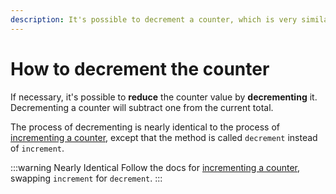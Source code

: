 ```yaml
---
description: It's possible to decrement a counter, which is very similar to how you may increment a counter.
---
```


# How to decrement the counter

If necessary, it's possible to **reduce** the counter value by **decrementing** it. Decrementing a counter will subtract one from the current total.

The process of decrementing is nearly identical to the process of [incrementing a counter](/how-to-increment-the-counter/), except that the method is called `decrement` instead of `increment`.

:::warning Nearly Identical
Follow the docs for [incrementing a counter](/how-to-increment-the-counter/), swapping `increment` for `decrement`.
:::
